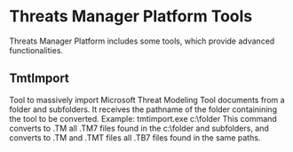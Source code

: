 # Threats Manager Platform Tools

Threats Manager Platform includes some tools, which provide advanced functionalities.

## TmtImport

Tool to massively import Microsoft Threat Modeling Tool documents from a folder and subfolders.
It receives the pathname of the folder containining the tool to be converted.
Example: tmtimport.exe c:\folder
This command converts to .TM all .TM7 files found in the c:\folder and subfolders, and converts to .TM and .TMT files all .TB7 files found in the same paths.
